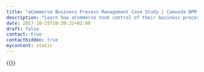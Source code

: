 ```yaml
---
title: "aCommerce Business Process Management Case Study | Camunda BPM"
description: "Learn how aCommerce took control of their business process automation and improved efficiency in their organization with Camunda. Camunda is the leader for workflow automation based on Java and BPMN 2.0. "
date: 2017-10-25T10:39:22+02:00
draft: false
contact: true
contacthidden: true
mycontent: static
---
```

{{<case-study-single
company="aCommerce "
companydescription="<p>aCommerce powers e-commerce in Southeast Asia as a one stop shop for e-retail services including channel management, cross-border management, marketing solutions, tech development, warehousing and fulfillment, last-mile delivery, localized customer service and more. And because they have become one of the best at what they do in Southeast Asia, brands trust them with their products and online expansion. aCommerce is the preferred local partner for global brands expanding into the region such as Maybelline, Kiehl's, Samsung, LINE, Lazada and more.</p><p>aCommerce is committed to being the leading end-to-end ecommerce provider for retailers, brands, and manufacturers in Southeast Asia (Thailand, Indonesia, Philippines, Malaysia and Singapore).</p>"
customerquote=""
teaser=""
usecase=""
videolink=""
logo="//images.ctfassets.net/vpidbgnakfvf/1bAuNRjjaoesYYUWYIGeyE/24ab80609c4675028b1a524e462f2afd/acommerce.svg"
pdf=""
thumbnail="">}}